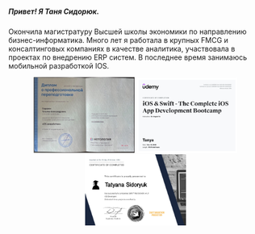##### Привет! Я Таня Сидорюк. 
Окончила магистратуру Высшей школы экономики по направлению бизнес-информатика. Много лет я работала в крупных FMCG и консалтинговых компаниях в качестве аналитика, участвовала в проектах по внедрению ERP систем. В последнее время занимаюсь мобильной разработкой IOS. 

<div id="header" align="center">
  <img src="https://github.com/Pechorinka/Pechorinka/blob/main/diplom.jpg" width="200" height = "150"/>
  <img src="https://github.com/Pechorinka/Pechorinka/blob/main/diplom2.jpg" width="200"/>
  <img src="https://github.com/Pechorinka/Pechorinka/blob/main/diplom3.jpg" width="200"/>
</div>
